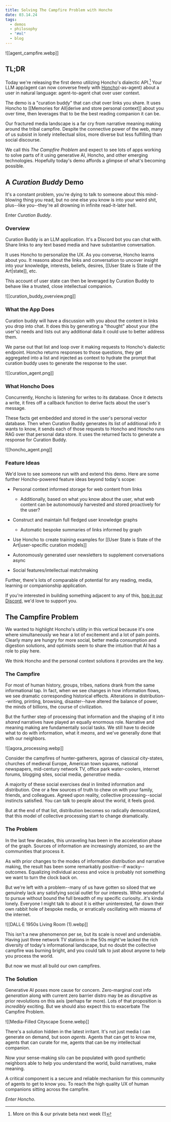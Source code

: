 ```yaml
---
title: Solving The Campfire Problem with Honcho
date: 03.14.24
tags:
  - demos
  - philosophy
  - "#ml"
  - blog
---
```

![[agent_campfire.webp]]
## TL;DR

Today we're releasing the first demo utilizing Honcho's dialectic API.[^1] Your LLM app/agent can now converse freely with [Honcho](https://honcho.dev)(-as-agent) about a user in natural language: agent-to-agent chat over user context.

The demo is a "curation buddy" that can chat over links you share. It uses Honcho to [[Memories for All|derive and store personal context]] about you over time, then leverages that to be the best reading companion it can be.

Our fractured media landscape is a far cry from narrative meaning making around the tribal campfire. Despite the connective power of the web, many of us subsist in lonely intellectual silos, more diverse but less fulfilling than social discourse.

We call this *The Campfire Problem* and expect to see lots of apps working to solve parts of it using generative AI, Honcho, and other emerging technologies. Hopefully today's demo affords a glimpse of what's becoming possible.

## A *Curation Buddy* Demo

It's a constant problem, you're dying to talk to someone about this mind-blowing thing you read, but no one else you know is into your weird shit, plus--like you--they're all drowning in infinite read-it-later hell.

Enter *Curation Buddy*.

### Overview

Curation Buddy is an LLM application. It's a Discord bot you can chat with. Share links to any text based media and have substantive conversation.

It uses Honcho to personalize the UX. As you converse, Honcho learns about you. It reasons about the links and conversation to uncover insight into your knowledge, interests, beliefs, desires, [[User State is State of the Art|state]], etc. 

This account of user state can then be leveraged by Curation Buddy to behave like a trusted, close intellectual companion.  

![[curation_buddy_overview.png]]

### What the App Does

Curation buddy will have a discussion with you about the content in links you drop into chat. It does this by generating a "thought" about your (the user's) needs and lists out any additional data it could use to better address them. 

We parse out that list and loop over it making requests to Honcho's dialectic endpoint. Honcho returns responses to those questions, they get aggregated into a list and injected as context to hydrate the prompt that curation buddy uses to generate the response to the user.

![[curation_agent.png]]

### What Honcho Does

Concurrently, Honcho is listening for writes to its database. Once it detects a write, it fires off a callback function to derive facts about the user's message.

These facts get embedded and stored in the user's personal vector database. Then when Curation Buddy generates its list of additional info it wants to know, it sends each of those requests to Honcho and Honcho runs RAG over that personal data store. It uses the returned facts to generate a response for Curation Buddy.

![[honcho_agent.png]]

### Feature Ideas

We'd love to see someone run with and extend this demo. Here are some further Honcho-powered feature ideas beyond today's scope:  

- Personal context informed storage for web content from links  
	- Additionally, based on what you know about the user, what web content can be autonomously harvested and stored proactively for the user?  
	  
- Construct and maintain full fledged user knowledge graphs  
	- Automatic bespoke summaries of links informed by graph  
	  
- Use Honcho to create training examples for [[User State is State of the Art|user-specific curation models]]  
  
- Autonomously generated user newsletters to supplement conversations async  
  
- Social features/intellectual matchmaking  

Further, there's lots of comparable of potential for any reading, media, learning or companionship application. 

If you're interested in building something adjacent to any of this, [hop in our Discord](https://discord.gg/plasticlabs), we'd love to support you.

## The Campfire Problem

We wanted to highlight Honcho's utility in this vertical because it's one where  simultaneously we hear a lot of excitement and a lot of pain points. Clearly many are hungry for more social, better media consumption and digestion solutions, and optimists seem to share the intuition that AI has a role to play here.

We think Honcho and the personal context solutions it provides are the key.

### The Campfire

For most of human history, groups, tribes, nations drank from the same informational tap. In fact, when we see changes in how information flows, we see dramatic corresponding historical effects. Alterations in distribution--writing, printing, browsing, disaster--have altered the balance of power, the minds of billions, the course of civilization.

But the further step of processing that information and the shaping of it into *shared* narratives have played an equally enormous role. Narrative and meaning making are fundamentally social tasks. We still have to decide what to do with information, what it *means*, and we've generally done that with our neighbors.

![[agora_processing.webp]]

Consider the campfires of hunter-gatherers, agoras of classical city-states, churches of medieval Europe, American town squares, national newspapers, mid-century network TV, office park water-coolers, internet forums, blogging sites, social media, *generative* media. 

A majority of these social exercises deal in limited information and distribution. One or a few sources of truth to chew on with your family, friends, and colleagues. Agreed upon reality, collective processing--social instincts satisfied. You can talk to people about the world, it feels good.

But at the end of that list, distribution becomes so radically democratized, that this model of collective processing start to change dramatically.

### The Problem

In the last few decades, this unraveling has been in the acceleration phase of the graph. Sources of information are increasingly atomized, so are the communities that process it. 

As with prior changes to the modes of information distribution and narrative making, the result has been some remarkably positive--if wacky--outcomes. Equalizing individual access and voice is probably not something we want to turn the clock back on.

But we're left with a problem--many of us have gotten so siloed that we genuinely lack any satisfying social outlet for our interests. While wonderful to pursue without bound the full breadth of my specific curiosity...it's kinda lonely. Everyone I might talk to about it is either uninterested, far down their own rabbit hole of bespoke media, or erratically oscillating with miasma of the internet.

![[DALL·E 1950s Living Room (1).webp]]

This isn't a new phenomenon per se, but its scale is novel and undeniable. Having just three network TV stations in the 50s might've lacked the rich diversity of today's informational landscape, but no doubt the collective campfire was burning bright, and you could talk to just about anyone to help you process the world.

But now we must all build our own campfires.

### The Solution 

Generative AI poses more cause for concern. Zero-marginal cost info *generation*  along with current zero barrier distro may be as disruptive as prior revolutions on this axis (perhaps far more). Lots of that proposition is *incredibly* exciting. But we should also expect this to exacerbate The Campfire Problem.

![[Media-Filled Cityscape Scene.webp]]

There's a solution hidden in the latest irritant. It's not just media I can generate on demand, but soon *agents*.  Agents that can get to know me, agents that can curate for me, agents that can be my intellectual companion. 

Now your sense-making silo can be populated with good synthetic neighbors able to help you understand the world, build narratives, make meaning. 

A critical component is a secure and reliable mechanism for this community of agents to get to know you. To reach the high quality UX of human companions sitting across the campfire.

*Enter Honcho.*


[^1]: More on this & our private beta next week (!)